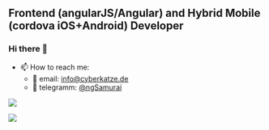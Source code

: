 ## Frontend (angularJS/Angular) and Hybrid Mobile (cordova iOS+Android) Developer

### Hi there 👋

- 📫 How to reach me:
    - 📨 email: [info@cyberkatze.de](mailto:info@cyberkatze.de)
    - 💬 telegramm: [@ngSamurai](https://t.me/ngSamurai)

![](https://github-profile-summary-cards.vercel.app/api/cards/profile-details?username=WuglyakBolgoink&theme=dracula)

![](https://github-profile-summary-cards.vercel.app/api/cards/stats?username=WuglyakBolgoink&theme=dracula)

